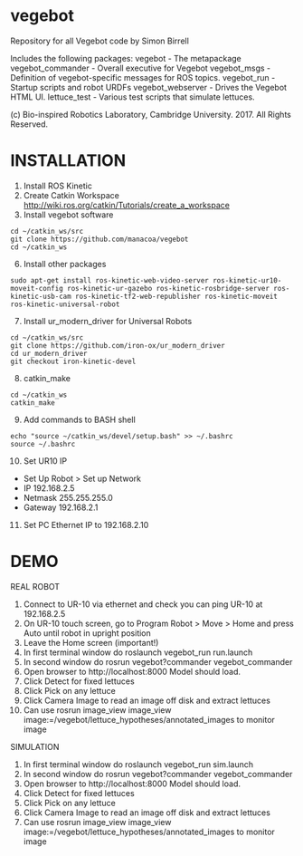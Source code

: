 # vegebot
Repository for all Vegebot code
by Simon Birrell

Includes the following packages:
vegebot - The metapackage
vegebot_commander - Overall executive for Vegebot
vegebot_msgs - Definition of vegebot-specific messages for ROS topics.
vegebot_run - Startup scripts and robot URDFs
vegebot_webserver - Drives the Vegebot HTML UI.
lettuce_test - Various test scripts that simulate lettuces.

(c) Bio-inspired Robotics Laboratory, Cambridge University. 2017. All Rights Reserved.

INSTALLATION
============

1. Install ROS Kinetic
2. Create Catkin Workspace http://wiki.ros.org/catkin/Tutorials/create_a_workspace
3. Install vegebot software
```
cd ~/catkin_ws/src
git clone https://github.com/manacoa/vegebot
cd ~/catkin_ws
```
6. Install other packages
```
sudo apt-get install ros-kinetic-web-video-server ros-kinetic-ur10-moveit-config ros-kinetic-ur-gazebo ros-kinetic-rosbridge-server ros-kinetic-usb-cam ros-kinetic-tf2-web-republisher ros-kinetic-moveit ros-kinetic-universal-robot
``` 
7. Install ur_modern_driver for Universal Robots
```
cd ~/catkin_ws/src
git clone https://github.com/iron-ox/ur_modern_driver
cd ur_modern_driver
git checkout iron-kinetic-devel
```
8. catkin_make
```
cd ~/catkin_ws
catkin_make
```
9. Add commands to BASH shell
```
echo "source ~/catkin_ws/devel/setup.bash" >> ~/.bashrc
source ~/.bashrc
```
10. Set UR10 IP
- Set Up Robot > Set up Network
- IP 192.168.2.5
- Netmask 255.255.255.0
- Gateway 192.168.2.1
11. Set PC Ethernet IP to 192.168.2.10

DEMO
====

REAL ROBOT

1. Connect to UR-10 via ethernet and check you can ping UR-10 at 192.168.2.5
2. On UR-10 touch screen, go to Program Robot > Move > Home and press Auto until robot in upright position
3. Leave the Home screen (important!)
4. In first terminal window do roslaunch vegebot_run run.launch
5. In second window do rosrun vegebot?commander vegebot_commander
6. Open browser to http://localhost:8000 Model should load.
7. Click Detect for fixed lettuces
8. Click Pick on any lettuce
9. Click Camera Image to read an image off disk and extract lettuces
10. Can use rosrun image_view image_view image:=/vegebot/lettuce_hypotheses/annotated_images to monitor image

SIMULATION

1. In first terminal window do roslaunch vegebot_run sim.launch
2. In second window do rosrun vegebot?commander vegebot_commander
3. Open browser to http://localhost:8000 Model should load.
4. Click Detect for fixed lettuces
5. Click Pick on any lettuce
6. Click Camera Image to read an image off disk and extract lettuces
7. Can use rosrun image_view image_view image:=/vegebot/lettuce_hypotheses/annotated_images to monitor image

